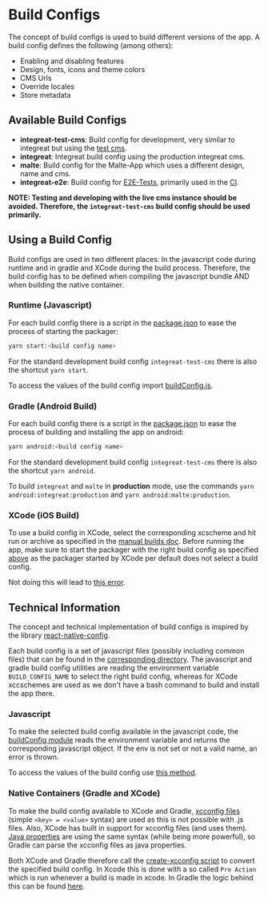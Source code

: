 # Build Configs

The concept of build configs is used to build different versions of the app. A build config defines the following (among others):
* Enabling and disabling features
* Design, fonts, icons and theme colors
* CMS Urls
* Override locales
* Store metadata

## Available Build Configs

* **integreat-test-cms**: Build config for development, very similar to integreat but using the [test cms](technical-documentation.md#test-cms).
* **integreat**: Integreat build config using the production integreat cms.
* **malte**: Build config for the Malte-App which uses a different design, name and cms.
* **integreat-e2e**: Build config for [E2E-Tests](e2e-testing.md), primarily used in the [CI](cicd.md).

**NOTE: Testing and developing with the live cms instance should be avoided. Therefore, the `integreat-test-cms` build config should be used primarily.**

## Using a Build Config

Build configs are used in two different places: In the javascript code during runtime and in gradle and XCode during the build process.
Therefore, the build config has to be defined when compiling the javascript bundle AND when building the native container.

### Runtime (Javascript)

For each build config there is a script in the [package.json](../package.json) to ease the process of starting the packager:
```bash
yarn start:<build config name>
```

For the standard development build config `integreat-test-cms` there is also the shortcut `yarn start`.

To access the values of the build config import [buildConfig.js](../src/modules/app/constants/buildConfig.js).

### Gradle (Android Build)

For each build config there is a script in the [package.json](../package.json) to ease the process of building and installing the app on android:
```bash
yarn android:<build config name>
```

For the standard development build config `integreat-test-cms` there is also the shortcut `yarn android`.

To build `integreat` and `malte` in **production** mode, use the commands `yarn android:integreat:production` and `yarn android:malte:production`.

### XCode (iOS Build)

To use a build config in XCode, select the corresponding xcscheme and hit run or archive as specified in the [manual builds doc](manual-builds.md#ios).
Before running the app, make sure to start the packager with the right build config as specified [above](#runtime-javascript)
as the packager started by XCode per default does not select a build config.

Not doing this will lead to [this error](troubleshooting.md#no-build_config_name-supplied).

## Technical Information

The concept and technical implementation of build configs is inspired by the library [react-native-config](https://github.com/luggit/react-native-config).

Each build config is a set of javascript files (possibly including common files) that can be found in the [corresponding directory](../build-configs/configs).
The javascript and gradle build config utilities are reading the environment variable `BUILD_CONFIG_NAME` to select the right build config,
whereas for XCode xccschemes are used as we don't have a bash command to build and install the app there.

### Javascript

To make the selected build config available in the javascript code, the [buildConfig module](../build-configs/index.js)
reads the environment variable and returns the corresponding javascript object.
If the env is not set or not a valid name, an error is thrown. 

To access the values of the build config use [this method](../src/modules/app/constants/buildConfig.js).

### Native Containers (Gradle and XCode)

To make the build config available to XCode and Gradle, [xcconfig files](https://nshipster.com/xcconfig/) (simple `<key> = <value>` syntax) are used as this is not possible with .js files.
Also, XCode has built in support for xcconfig files (and uses them). [Java properties](https://docs.oracle.com/javase/tutorial/essential/environment/properties.html)
are using the same syntax (while being more powerful), so Gradle can parse the xcconfig files as java properties.

Both XCode and Gradle therefore call the [create-xcconfig script](../tools/create-xcconfigs) to convert the specified build config.
In Xcode this is done with a so called `Pre Action` which is run whenever a build is made in xcode.
In Gradle the logic behind this can be found [here](../android/app/buildConfigs.gradle).
